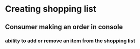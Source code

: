 # Creating shopping list
## Consumer making an order in console
### ability to add or remove an item from the shopping list
